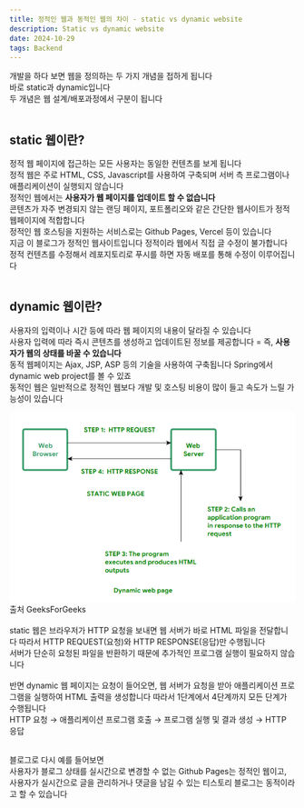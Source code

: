 ```yaml
---
title: 정적인 웹과 동적인 웹의 차이 - static vs dynamic website
description: Static vs dynamic website
date: 2024-10-29
tags: Backend
---
```

개발을 하다 보면 웹을 정의하는 두 가지 개념을 접하게 됩니다<br/>
바로 static과 dynamic입니다<br/>
두 개념은 웹 설계/배포과정에서 구분이 됩니다<br/><br/>

## static 웹이란?
정적 웹 페이지에 접근하는 모든 사용자는 동일한 컨텐츠를 보게 됩니다<br/>
정적 웹은 주로 HTML, CSS, Javascript를 사용하여 구축되며 서버 측 프로그램이나 애플리케이션이 실행되지 않습니다<br/>
정적인 웹에서는 **사용자가 웹 페이지를 업데이트 할 수 없습니다**<br/>
콘텐츠가 자주 변경되지 않는 랜딩 페이지, 포트폴리오와 같은 간단한 웹사이트가 정적 웹페이지에 적합합니다<br/>
정적인 웹 호스팅을 지원하는 서비스로는 Github Pages, Vercel 등이 있습니다<br/>
지금 이 블로그가 정적인 웹사이트입니다 정적이라 웹에서 직접 글 수정이 불가합니다<br/>
정적 컨텐츠를 수정해서 레포지토리로 푸시를 하면 자동 배포를 통해 수정이 이루어집니다<br/><br/>

## dynamic 웹이란?
사용자의 입력이나 시간 등에 따라 웹 페이지의 내용이 달라질 수 있습니다<br/>
사용자 입력에 따라 즉시 콘텐츠를 생성하고 업데이트된 정보를 제공합니다 = 즉, **사용자가 웹의 상태를 바꿀 수 있습니다**<br/>
동적 웹페이지는 Ajax, JSP, ASP 등의 기술을 사용하여 구축됩니다 Spring에서 dynamic web project를 볼 수 있죠<br/>
동적인 웹은 일반적으로 정적인 웹보다 개발 및 호스팅 비용이 많이 들고 속도가 느릴 가능성이 있습니다<br/>

<img src="./assets/img_staticNdynamic_flow.png" alt="static vs dynamic web flow chart">
출처 GeeksForGeeks
<br/><br/>
static 웹은 브라우저가 HTTP 요청을 보내면 웹 서버가 바로 HTML 파일을 전달합니다 따라서 HTTP REQUEST(요청)와 HTTP RESPONSE(응답)만 수행됩니다<br/>
서버가 단순히 요청된 파일을 반환하기 때문에 추가적인 프로그램 실행이 필요하지 않습니다<br/>
<br/>
반면 dynamic 웹 페이지는 요청이 들어오면, 웹 서버가 요청을 받아 애플리케이션 프로그램을 실행하여 HTML 출력을 생성합니다 따라서 1단계에서 4단계까지 모든 단계가 수행됩니다<br/>
HTTP 요청 → 애플리케이션 프로그램 호출 → 프로그램 실행 및 결과 생성 → HTTP 응답<br/><br/>

블로그로 다시 예를 들어보면<br/>
사용자가 블로그 상태를 실시간으로 변경할 수 없는 Github Pages는 정적인 웹이고,<br/>
사용자가 실시간으로 글을 관리하거나 댓글을 남길 수 있는 티스토리 블로그는 동적이라고 할 수 있습니다<br/>